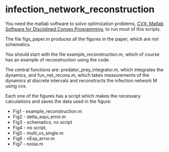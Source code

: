 # infection_network_reconstruction

You need the matlab software to solve optimization problems, [CVX: Matlab Software for Disciplined Convex Programming](http://cvxr.com/cvx/), to run most of this scripts.

The file figs_paper.m produces all the figures in the paper, which are not schematics.

You should start with the file example_reconstruction.m, which of course has an example of reconstruction using the code.

The central functions are:
predator_prey_integrator.m, which integrates the dynamics, and
fun_net_recons.m, which takes measurements of the dynamics at discrete intervals and reconstructs the infection network M using cvx.

Each one of the figures has a script which makes the necessary calculations and saves the data used in the figure:

* Fig1 - example_reconstruction.m
* Fig2 - delta_equi_error.m
* Fig3 - schematics, no script
* Fig4 - no script,
* Fig5 - multi_vs_single.m
* Fig6 - nExp_error.m
* Fig7 - noise.m

